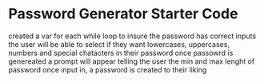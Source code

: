 # Password Generator Starter Code
created a var for each while loop to insure the password has correct inputs
the user will be able to select if they want lowercases, uppercases, numbers and special chatacters in their password 
once passowrd is genereated a prompt will appear telling the user the min and max lenght of password 
once input in, a password is created to their liking 